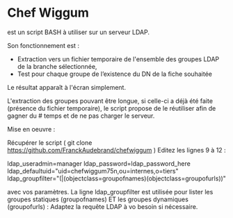 # Chef Wiggum 

est un script BASH à utiliser sur un serveur LDAP.

Son fonctionnement est :

- Extraction vers un fichier temporaire de l'ensemble des groupes LDAP de la branche sélectionnée,
- Test pour chaque groupe de l’existence du DN de la fiche souhaitée

Le résultat apparaît à l'écran simplement.

L'extraction des groupes pouvant être longue, si celle-ci a déjà été faite (présence du fichier temporaire), le script propose de le réutiliser afin de gagner du # temps et de ne pas charger le serveur.

Mise en oeuvre :

Récupérer le script ( git clone https://github.com/FranckAudebrand/chefwiggum )
Editez les lignes 9 à 12 :

ldap_useradmin=manager
ldap_password=ldap_password_here
ldap_defaultuid="uid=chefwiggum75n,ou=internes,o=tiers"
ldap_groupfilter="(|(objectclass=groupofnames)(objectclass=groupofurls))"

avec vos paramètres. 
La ligne ldap_groupfilter est utilisée pour lister les groupes statiques (groupofnames) ET les groupes dynamiques (groupofurls) : Adaptez la requête LDAP à vo besoin si nécessaire.
